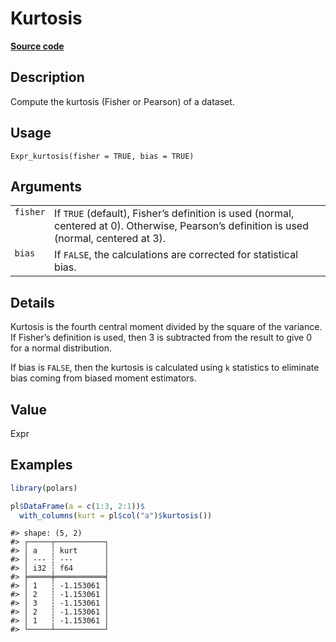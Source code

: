 

# Kurtosis

[**Source code**](https://github.com/pola-rs/r-polars/tree/8387e0a88c6889e6449b053999aada405c241066/R/expr__expr.R#L2695)

## Description

Compute the kurtosis (Fisher or Pearson) of a dataset.

## Usage

<pre><code class='language-R'>Expr_kurtosis(fisher = TRUE, bias = TRUE)
</code></pre>

## Arguments

<table>
<tr>
<td style="white-space: nowrap; font-family: monospace; vertical-align: top">
<code id="Expr_kurtosis_:_fisher">fisher</code>
</td>
<td>
If <code>TRUE</code> (default), Fisher’s definition is used (normal,
centered at 0). Otherwise, Pearson’s definition is used (normal,
centered at 3).
</td>
</tr>
<tr>
<td style="white-space: nowrap; font-family: monospace; vertical-align: top">
<code id="Expr_kurtosis_:_bias">bias</code>
</td>
<td>
If <code>FALSE</code>, the calculations are corrected for statistical
bias.
</td>
</tr>
</table>

## Details

Kurtosis is the fourth central moment divided by the square of the
variance. If Fisher’s definition is used, then 3 is subtracted from the
result to give 0 for a normal distribution.

If bias is <code>FALSE</code>, then the kurtosis is calculated using
<code>k</code> statistics to eliminate bias coming from biased moment
estimators.

## Value

Expr

## Examples

``` r
library(polars)

pl$DataFrame(a = c(1:3, 2:1))$
  with_columns(kurt = pl$col("a")$kurtosis())
```

    #> shape: (5, 2)
    #> ┌─────┬───────────┐
    #> │ a   ┆ kurt      │
    #> │ --- ┆ ---       │
    #> │ i32 ┆ f64       │
    #> ╞═════╪═══════════╡
    #> │ 1   ┆ -1.153061 │
    #> │ 2   ┆ -1.153061 │
    #> │ 3   ┆ -1.153061 │
    #> │ 2   ┆ -1.153061 │
    #> │ 1   ┆ -1.153061 │
    #> └─────┴───────────┘
